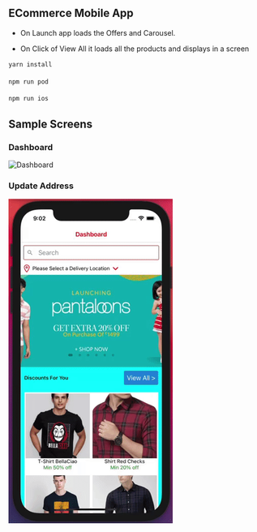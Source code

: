 ## ECommerce Mobile App

- On Launch app loads the Offers and Carousel.

- On Click of View All it loads all the products and displays in a screen


```sh
yarn install

npm run pod

npm run ios

```

## Sample Screens

### Dashboard
![Dashboard](./sample_screens/dashboard.gif)

### Update Address
![Update Address](./sample_screens/update_address.gif)
